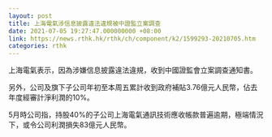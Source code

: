 ```yaml
---
layout: post
title: 上海電氣涉信息披露違法違規被中證監立案調查
date: 2021-07-05 19:27:47.000000000 +08:00
link: https://news.rthk.hk/rthk/ch/component/k2/1599293-20210705.htm
categories: rthk
---
```


上海電氣表示，因為涉嫌信息披露違法違規，收到中國證監會立案調查通知書。

另外，公司及旗下子公司年初至本周五累計收到政府補貼3.76億元人民幣，佔去年度經審計淨利潤的10%。

5月時公司指，持股40%的子公司上海電氣通訊技術應收帳款普遍逾期，極端情況下，或令公司利潤損失83億元人民幣。
